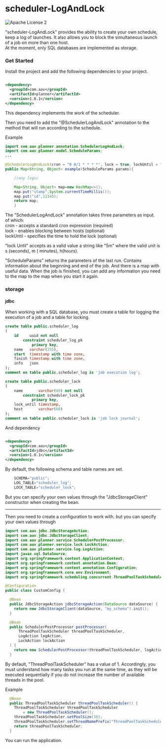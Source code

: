 scheduler-LogAndLock
========
![Apache License 2](https://img.shields.io/badge/license-ASF2-blue.svg)

"scheduler-LogAndLock" provides the ability to create your own schedule, keep a log of launches. It
also allows you to block the simultaneous launch of a job on more than one host.
<br>
At the moment, only SQL databases are implemented as storage.

### Get Started

Install the project and add the following dependencies to your project.

~~~xml

<dependency>
  <groupId>com.aav</groupId>
  <artifactId>planner</artifactId>
  <version>1.0.1</version>
</dependency>
~~~

This dependency implements the work of the scheduler.

Then you need to add the "@SchedulerLogAndLock" annotation to the method that will run according to
the schedule.

Example

~~~java
import com.aav.planner.annotation.SchedulerLogAndLock;
import com.aav.planner.model.ScheduleParams;
...

@SchedulerLogAndLock(cron = "0 0/1 * * * *", lock = true, lockUntil = "10m")
public Map<String, Object> example(ScheduleParams params){

    //any logic

    Map<String, Object> map=new HashMap<>();
    map.put("stamp",System.currentTimeMillis());
    map.put("id",12345);
    return map;
    }
~~~

The "SchedulerLogAndLock" annotation takes three parameters as input. <br>
of which: <br>
cron - accepts a standard cron expression (required) <br>
lock - enables blocking between hosts (optional) <br>
lockUntil - specifies the time to hold the lock (optional)

"lock Until" accepts as a valid value a string like "5m" where the valid unit is s (seconds), m (
minutes), h(hours).

"ScheduleParams" returns the parameters of the last run. Contains information about the beginning
and end of the job. And there is a map with useful data. When the job is finished, you can add any
information you need to the map to the map when you start it again.

### storage

#### jdbc

When working with a SQL database, you must create a table for logging the execution of a job and a
table for locking.

~~~sql
create table public.scheduler_log
(
    id     uuid not null
        constraint scheduler_log_pk
            primary key,
    name   varchar(255),
    start  timestamp with time zone,
    finish timestamp with time zone,
    info   json
);
comment on table public.scheduler_log is 'job execution log';

create table public.scheduler_lock
(
    name       varchar(60) not null
        constraint scheduler_lock_pk
            primary key,
    lock_until timestamp,
    host       varchar(60)
);
comment on table public.scheduler_lock is 'job lock journal';
~~~

And dependency

~~~xml

<dependency>
  <groupId>com.aav</groupId>
  <artifactId>jdbc</artifactId>
  <version>1.0.1</version>
</dependency>
~~~

By default, the following schema and table names are set.

~~~java
    SCHEMA="public";
    LOG_TABLE="scheduler_log";
    LOCK_TABLE="scheduler_lock";
~~~

But you can specify your own values through the "JdbcStorageClient" constructor when creating the
bean.
______________________________________

Then you need to create a configuration to work with. but you can specify your own values through

~~~java
import com.aav.jdbc.JdbcStorageAction;
import com.aav.jdbc.JdbcStorageClient;
import com.aav.planner.service.SchedulerPostProcessor;
import com.aav.planner.service.lock.LockAction;
import com.aav.planner.service.log.LogAction;
import javax.sql.DataSource;
import org.springframework.context.ApplicationContext;
import org.springframework.context.annotation.Bean;
import org.springframework.context.annotation.Configuration;
import org.springframework.core.env.Environment;
import org.springframework.scheduling.concurrent.ThreadPoolTaskScheduler;

@Configuration
public class CustomConfig {

  @Bean
  public JdbcStorageAction jdbcStorageAction(DataSource dataSource) {
    return new JdbcStorageClient(dataSource, "my_schema").init();
  }

  @Bean
  public SchedulerPostProcessor postProcessor(
      ThreadPoolTaskScheduler threadPoolTaskScheduler,
      LogAction logAction,
      LockAction lockAction
  ) {
    return new SchedulerPostProcessor(threadPoolTaskScheduler, logAction, lockAction);
  }
~~~

By default, "ThreadPoolTaskScheduler" has a value of 1. Accordingly, you must understand how many
tasks you run at the same time, as they will be executed sequentially if you do not increase the
number of available threads in the pool.

Example
~~~java
  @Bean
  public ThreadPoolTaskScheduler threadPoolTaskScheduler() {
    ThreadPoolTaskScheduler threadPoolTaskScheduler
        = new ThreadPoolTaskScheduler();
    threadPoolTaskScheduler.setPoolSize(10);
    threadPoolTaskScheduler.setThreadNamePrefix("ThreadPoolTaskScheduler");
    return threadPoolTaskScheduler;
  }
~~~

You can run the application.